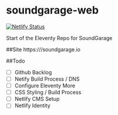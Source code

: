 # soundgarage-web

[![Netlify Status](https://api.netlify.com/api/v1/badges/1d3cc6d9-23ab-4362-a3f0-81eb62c19344/deploy-status)](https://app.netlify.com/sites/hardcore-neumann-61fa95/deploys)

Start of the Eleventy Repo for SoundGarage

##Site
https:///soundgarage.io

##Todo

- [ ] Github Backlog
- [ ] Netify Build Process / DNS
- [ ] Configure Eleventy More
- [ ] CSS Styling / Build Process
- [ ] Netlify CMS Setup
- [ ] Netlify Identity
